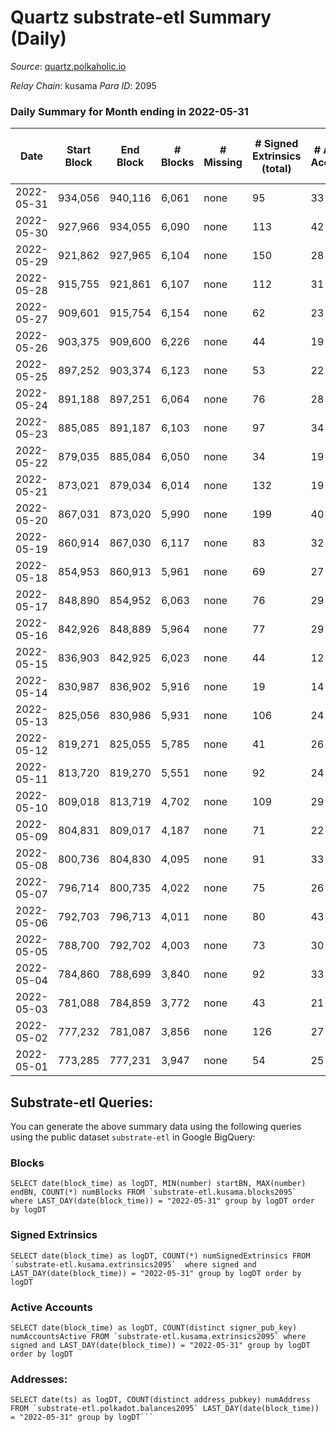 # Quartz substrate-etl Summary (Daily)

_Source_: [quartz.polkaholic.io](https://quartz.polkaholic.io)

*Relay Chain*: kusama
*Para ID*: 2095



### Daily Summary for Month ending in 2022-05-31


| Date | Start Block | End Block | # Blocks | # Missing | # Signed Extrinsics (total) | # Active Accounts | # Addresses with Balances | # Events | # Transfers | # XCM Transfers In | # XCM Transfers Out |
| ---- | ----------- | --------- | -------- | --------- | --------------------------- | ----------------- | ------------------------- | -------- | ----------- | ------------------ | ------------------- |
| 2022-05-31 | 934,056 | 940,116 | 6,061 | none  | 95 | 33 | 12,726 | 13,650 | 15 ($3,224.12) | 3 ($838.21) | 6 ($1,248.05) |
| 2022-05-30 | 927,966 | 934,055 | 6,090 | none  | 113 | 42 | 12,717 | 13,855 | 13 ($441.26) |   | 3 ($5.83) |
| 2022-05-29 | 921,862 | 927,965 | 6,104 | none  | 150 | 28 | 12,711 | 14,125 | 37 ($1,384.11) | 1 ($3.01) | 3 ($89.89) |
| 2022-05-28 | 915,755 | 921,861 | 6,107 | none  | 112 | 31 | 12,704 | 13,828 | 16 ($2,352.97) | 4 ($434.53) | 4 ($988.93) |
| 2022-05-27 | 909,601 | 915,754 | 6,154 | none  | 62 | 23 | 12,696 | 13,751 | 8 ($598.53) | 3 ($329.78) |   |
| 2022-05-26 | 903,375 | 909,600 | 6,226 | none  | 44 | 19 | 12,689 | 13,592 | 4 ($1.17) | 1 ($50.37) | 1 ($1.13) |
| 2022-05-25 | 897,252 | 903,374 | 6,123 | none  | 53 | 22 | 12,687 | 13,408 | 8 ($753.23) |   | 1 ($5.34) |
| 2022-05-24 | 891,188 | 897,251 | 6,064 | none  | 76 | 28 | 12,687 | 13,529 | 19 ($589.06) |   | 2 ($4.89) |
| 2022-05-23 | 885,085 | 891,187 | 6,103 | none  | 97 | 34 | 12,670 | 13,789 | 14 ($718.12) |   | 4 ($358.96) |
| 2022-05-22 | 879,035 | 885,084 | 6,050 | none  | 34 | 19 | 12,663 | 13,275 | 6 ($2,135.39) | 1  | 1 ($51.01) |
| 2022-05-21 | 873,021 | 879,034 | 6,014 | none  | 132 | 19 | 12,657 | 13,829 | 8 ($574.79) |   | 3 ($6.30) |
| 2022-05-20 | 867,031 | 873,020 | 5,990 | none  | 199 | 40 | 12,654 | 14,143 | 16 ($183.70) |   | 3 ($5.73) |
| 2022-05-19 | 860,914 | 867,030 | 6,117 | none  | 83 | 32 | 12,650 | 13,769 | 12 ($131.66) | 1 ($370.00) | 3 ($73.64) |
| 2022-05-18 | 854,953 | 860,913 | 5,961 | none  | 69 | 27 | 12,639 | 13,209 | 20 ($772.73) |   | 5 ($28.28) |
| 2022-05-17 | 848,890 | 854,952 | 6,063 | none  | 76 | 29 | 12,639 | 13,588 | 15 ($3,959.28) | 3 ($149.57) | 8 ($3,795.57) |
| 2022-05-16 | 842,926 | 848,889 | 5,964 | none  | 77 | 29 | 12,630 | 13,288 | 16 ($2,323.73) | 1 ($2.49) | 2 ($408.98) |
| 2022-05-15 | 836,903 | 842,925 | 6,023 | none  | 44 | 12 | 12,628 | 13,198 | 18 ($441.21) | 1 ($13.25) | 3 ($22.48) |
| 2022-05-14 | 830,987 | 836,902 | 5,916 | none  | 19 | 14 | 12,627 | 12,812 | 4 ($16.57) |   | 2 ($1.56) |
| 2022-05-13 | 825,056 | 830,986 | 5,931 | none  | 106 | 24 | 12,626 | 13,423 | 23 ($1,084.66) |   | 1 ($7.95) |
| 2022-05-12 | 819,271 | 825,055 | 5,785 | none  | 41 | 26 | 12,621 | 12,663 | 11 ($183.89) |   | 1 ($8.28) |
| 2022-05-11 | 813,720 | 819,270 | 5,551 | none  | 92 | 24 | 12,618 | 12,519 | 34 ($25,362.43) | 12 ($6,376.10) | 3 ($18,735.86) |
| 2022-05-10 | 809,018 | 813,719 | 4,702 | none  | 109 | 29 | 12,613 | 10,898 | 12 ($6,830.40) |   | 4 ($8.53) |
| 2022-05-09 | 804,831 | 809,017 | 4,187 | none  | 71 | 22 | 12,606 | 9,539 | 6 ($51.78) | 1 ($1.11) | 7 ($92.78) |
| 2022-05-08 | 800,736 | 804,830 | 4,095 | none  | 91 | 33 | 12,601 | 9,407 | 32 ($4,785.79) | 5 ($1,633.76) | 8 ($924.86) |
| 2022-05-07 | 796,714 | 800,735 | 4,022 | none  | 75 | 26 | 12,596 | 9,254 | 5 ($19.73) | 5 ($14.57) | 4 ($12.08) |
| 2022-05-06 | 792,703 | 796,713 | 4,011 | none  | 80 | 43 | 12,588 | 9,133 | 27 ($1,473.87) | 2 ($7.27) | 4 ($486.02) |
| 2022-05-05 | 788,700 | 792,702 | 4,003 | none  | 73 | 30 | 12,585 | 9,276 | 14 ($5,452.56) | 3 ($6.09) | 3 ($419.92) |
| 2022-05-04 | 784,860 | 788,699 | 3,840 | none  | 92 | 33 | 12,577 | 8,991 | 10 ($1,769.55) | 3 ($5.21) | 6 ($1,727.10) |
| 2022-05-03 | 781,088 | 784,859 | 3,772 | none  | 43 | 21 | 12,571 | 8,482 | 5 ($2,747.40) | 4 ($6.09) | 4 ($1,943.39) |
| 2022-05-02 | 777,232 | 781,087 | 3,856 | none  | 126 | 27 | 12,565 | 9,167 | 54 ($2,576.99) | 2 ($5.34) | 3 ($78.38) |
| 2022-05-01 | 773,285 | 777,231 | 3,947 | none  | 54 | 25 | 12,558 | 8,977 | 8 ($1,116.09) | 4 ($137.69) | 5 ($1,355.25) |

## Substrate-etl Queries:
You can generate the above summary data using the following queries using the public dataset `substrate-etl` in Google BigQuery:


### Blocks
```
SELECT date(block_time) as logDT, MIN(number) startBN, MAX(number) endBN, COUNT(*) numBlocks FROM `substrate-etl.kusama.blocks2095`  where LAST_DAY(date(block_time)) = "2022-05-31" group by logDT order by logDT
```


### Signed Extrinsics
```
SELECT date(block_time) as logDT, COUNT(*) numSignedExtrinsics FROM `substrate-etl.kusama.extrinsics2095`  where signed and LAST_DAY(date(block_time)) = "2022-05-31" group by logDT order by logDT
```


### Active Accounts
```
SELECT date(block_time) as logDT, COUNT(distinct signer_pub_key) numAccountsActive FROM `substrate-etl.kusama.extrinsics2095` where signed and LAST_DAY(date(block_time)) = "2022-05-31" group by logDT order by logDT
```


### Addresses:
```
SELECT date(ts) as logDT, COUNT(distinct address_pubkey) numAddress FROM `substrate-etl.polkadot.balances2095` LAST_DAY(date(block_time)) = "2022-05-31" group by logDT```


